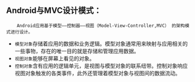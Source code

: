 ## Android与MVC设计模式：
        Android应用基于模型——控制器——视图（Model-View-Controller,MVC） 的架构模式进行设计。
* `模型对象`存储着应用的数据和业务逻辑。模型对象通常用来映射与应用相关的一些事物，存在的唯一目的就是存储和管理应用数据。
* `视图对象`能够在屏幕上看见的对象。
* `控制对象`含有应用的逻辑单元，是视图与模型对象的联系纽带。控制对象响应视图对象触发的各类事件，此外还管理着模型对象与视图间的数据流动。
